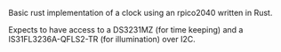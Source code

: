 Basic rust implementation of a clock using an rpico2040 written in Rust.

Expects to have access to a DS3231MZ (for time keeping) and a IS31FL3236A-QFLS2-TR (for illumination) over I2C.
